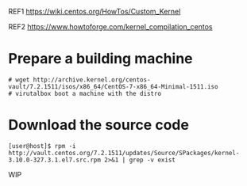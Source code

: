 REF1 https://wiki.centos.org/HowTos/Custom_Kernel

REF2 https://www.howtoforge.com/kernel_compilation_centos

# Prepare a building machine

```
# wget http://archive.kernel.org/centos-vault/7.2.1511/isos/x86_64/CentOS-7-x86_64-Minimal-1511.iso
# virutalbox boot a machine with the distro
```

# Download the source code

```
[user@host]$ rpm -i http://vault.centos.org/7.2.1511/updates/Source/SPackages/kernel-3.10.0-327.3.1.el7.src.rpm 2>&1 | grep -v exist
```

WIP
